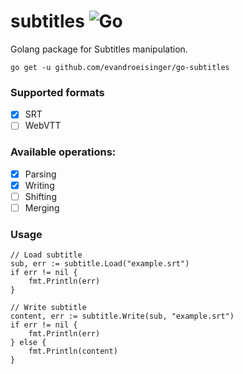 # subtitles ![Go](https://github.com/evandroeisinger/subtitles/workflows/Go/badge.svg)
Golang package for Subtitles manipulation. 

```shell
go get -u github.com/evandroeisinger/go-subtitles
```

### Supported formats
- [x] SRT
- [ ] WebVTT

### Available operations:
- [x] Parsing 
- [x] Writing
- [ ] Shifting
- [ ] Merging

### Usage
```golang
// Load subtitle
sub, err := subtitle.Load("example.srt")
if err != nil {
    fmt.Println(err)
}

// Write subtitle
content, err := subtitle.Write(sub, "example.srt")
if err != nil {
    fmt.Println(err)
} else {
    fmt.Println(content)
}
```